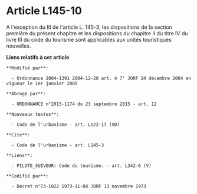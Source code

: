 # Article L145-10

A l'exception du III de l'article L. 145-3, les dispositions de la section première du présent chapitre et les dispositions
du chapitre II du titre IV du livre III du code du tourisme sont applicables aux unités touristiques nouvelles.

**Liens relatifs à cet article**

	**Modifié par**:

	  - Ordonnance 2004-1391 2004-12-20 art. 4 7° JORF 24 décembre 2004 en vigueur le 1er janvier 2005

	**Abrogé par**:

	  - ORDONNANCE n°2015-1174 du 23 septembre 2015 - art. 12

	**Nouveaux textes**:

	  - Code de l'urbanisme - art. L122-17 (VD)

	**Cite**:

	  - Code de l'urbanisme - art. L145-3

	**Liens**:

	  - PILOTE_SUIVEUR: Code du tourisme. - art. L342-6 (V)

	**Codifié par**:

	  - Décret n°73-1022 1973-11-08 JORF 13 novembre 1973
